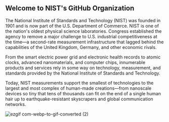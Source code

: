 ## Welcome to NIST's GitHub Organization 
The National Institute of Standards and Technology (NIST) was founded in 1901 and is now part of the U.S. Department of Commerce. NIST is one of the nation's oldest physical science laboratories. Congress established the agency to remove a major challenge to U.S. industrial competitiveness at the time—a second-rate measurement infrastructure that lagged behind the capabilities of the United Kingdom, Germany, and other economic rivals.

From the smart electric power grid and electronic health records to atomic clocks, advanced nanomaterials, and computer chips, innumerable products and services rely in some way on technology, measurement, and standards provided by the National Institute of Standards and Technology.

Today, NIST measurements support the smallest of technologies to the largest and most complex of human-made creations—from nanoscale devices so tiny that tens of thousands can fit on the end of a single human hair up to earthquake-resistant skyscrapers and global communication networks.

![ezgif com-webp-to-gif-converted (2)](https://github.com/USNIST/.github/assets/5330387/b15bf78c-103c-4107-bb47-1ab79211e6ef)

